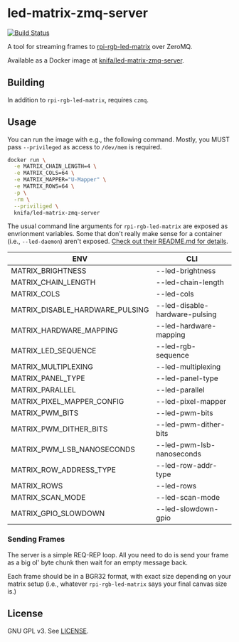 # led-matrix-zmq-server

[![Build Status](https://travis-ci.org/Knifa/led-matrix-zmq-server.svg?branch=master)](https://travis-ci.org/Knifa/led-matrix-zmq-server)

A tool for streaming frames to [rpi-rgb-led-matrix](https://github.com/hzeller/rpi-rgb-led-matrix/) over ZeroMQ.

Available as a Docker image at [knifa/led-matrix-zmq-server](https://hub.docker.com/r/knifa/led-matrix-zmq-server).

## Building

In addition to `rpi-rgb-led-matrix`, requires `czmq`.

## Usage

You can run the image with e.g., the following command. Mostly, you MUST pass `--privileged` as access to `/dev/mem` is required.

```bash
docker run \
  -e MATRIX_CHAIN_LENGTH=4 \
  -e MATRIX_COLS=64 \
  -e MATRIX_MAPPER="U-Mapper" \
  -e MATRIX_ROWS=64 \
  -p \
  -rm \
  --priviliged \
  knifa/led-matrix-zmq-server
```

The usual command line arguments for `rpi-rgb-led-matrix` are exposed as envrionment variables. Some that don't really make sense for a container (i.e., `--led-daemon`) aren't exposed. [Check out their README.md for details](https://github.com/hzeller/rpi-rgb-led-matrix/blob/master/README.md).

| ENV                             | CLI                             |
| ------------------------------- | ------------------------------- |
| MATRIX_BRIGHTNESS               | --led-brightness                |
| MATRIX_CHAIN_LENGTH             | --led-chain-length              |
| MATRIX_COLS                     | --led-cols                      |
| MATRIX_DISABLE_HARDWARE_PULSING | --led-disable-hardware-pulsing  |
| MATRIX_HARDWARE_MAPPING         | --led-hardware-mapping          |
| MATRIX_LED_SEQUENCE             | --led-rgb-sequence              |
| MATRIX_MULTIPLEXING             | --led-multiplexing              |
| MATRIX_PANEL_TYPE               | --led-panel-type                |
| MATRIX_PARALLEL                 | --led-parallel                  |
| MATRIX_PIXEL_MAPPER_CONFIG      | --led-pixel-mapper              |
| MATRIX_PWM_BITS                 | --led-pwm-bits                  |
| MATRIX_PWM_DITHER_BITS          | --led-pwm-dither-bits           |
| MATRIX_PWM_LSB_NANOSECONDS      | --led-pwm-lsb-nanoseconds       |
| MATRIX_ROW_ADDRESS_TYPE         | --led-row-addr-type             |
| MATRIX_ROWS                     | --led-rows                      |
| MATRIX_SCAN_MODE                | --led-scan-mode                 |
| MATRIX_GPIO_SLOWDOWN            | --led-slowdown-gpio             |

### Sending Frames

The server is a simple REQ-REP loop. All you need to do is send your frame as a big ol' byte chunk then wait for an empty message back.

Each frame should be in a BGR32 format, with exact size depending on your matrix setup (i.e., whatever `rpi-rgb-led-matrix` says your final canvas size is.)


## License

GNU GPL v3. See [LICENSE](LICENSE).
